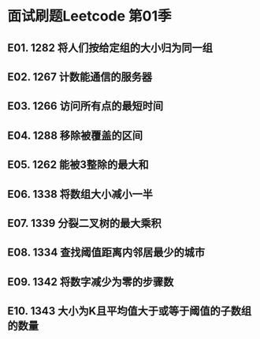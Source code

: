 # 面试刷题Leetcode 第01季

## E01. 1282 将人们按给定组的大小归为同一组

## E02. 1267 计数能通信的服务器

## E03. 1266 访问所有点的最短时间

## E04. 1288 移除被覆盖的区间

## E05. 1262 能被3整除的最大和

## E06. 1338 将数组大小减小一半

## E07. 1339 分裂二叉树的最大乘积

## E08. 1334 查找阈值距离内邻居最少的城市

## E09. 1342 将数字减少为零的步骤数

## E10. 1343 大小为K且平均值大于或等于阈值的子数组的数量

